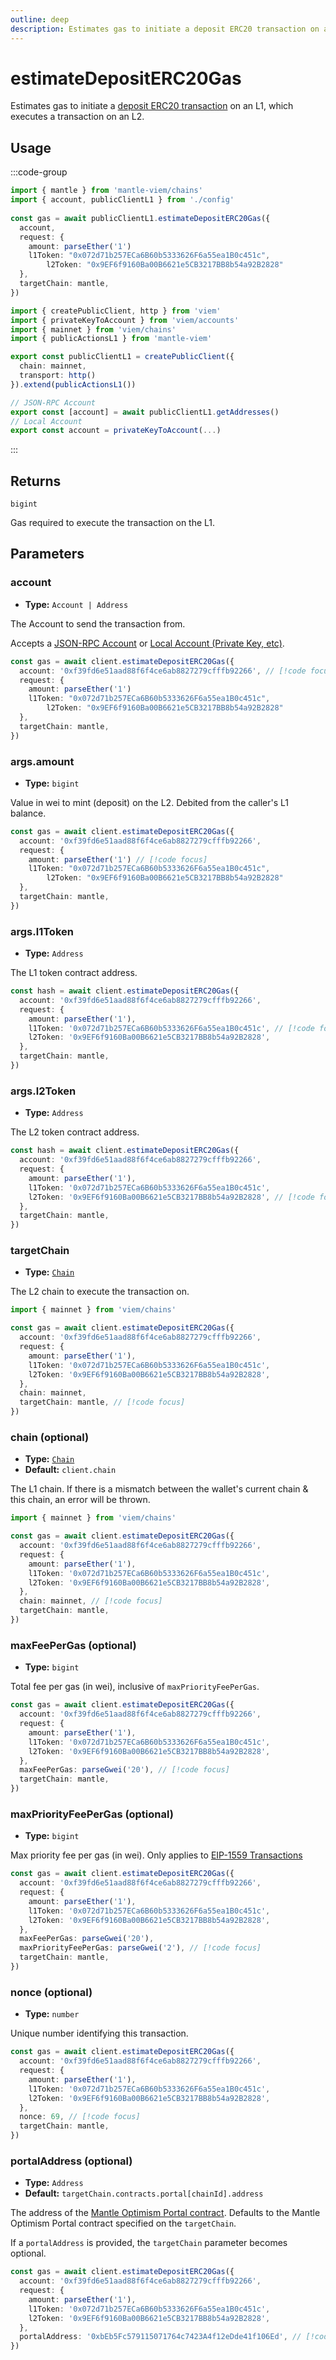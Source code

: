 ```yaml
---
outline: deep
description: Estimates gas to initiate a deposit ERC20 transaction on an L1, which executes a transaction on an L2.
---
```


# estimateDepositERC20Gas

Estimates gas to initiate a [deposit ERC20 transaction](https://github.com/mantlenetworkio/mantle-v2/blob/v1.0.0-alpha.1/packages/contracts-bedrock/contracts/L1/L1StandardBridge.sol#L240) on an L1, which executes a transaction on an L2.

## Usage

:::code-group

```ts [example.ts]
import { mantle } from 'mantle-viem/chains'
import { account, publicClientL1 } from './config'
 
const gas = await publicClientL1.estimateDepositERC20Gas({
  account,
  request: {
    amount: parseEther('1')
    l1Token: "0x072d71b257ECa6B60b5333626F6a55ea1B0c451c",
		l2Token: "0x9EF6f9160Ba00B6621e5CB3217BB8b54a92B2828"
  },
  targetChain: mantle,
})
```

```ts [config.ts]
import { createPublicClient, http } from 'viem'
import { privateKeyToAccount } from 'viem/accounts'
import { mainnet } from 'viem/chains'
import { publicActionsL1 } from 'mantle-viem'

export const publicClientL1 = createPublicClient({
  chain: mainnet,
  transport: http()
}).extend(publicActionsL1())

// JSON-RPC Account
export const [account] = await publicClientL1.getAddresses()
// Local Account
export const account = privateKeyToAccount(...)
```

:::

## Returns

`bigint`

Gas required to execute the transaction on the L1.

## Parameters

### account

- **Type:** `Account | Address`

The Account to send the transaction from.

Accepts a [JSON-RPC Account](https://viem.sh/docs/clients/wallet#json-rpc-accounts) or [Local Account (Private Key, etc)](https://viem.sh/docs/clients/wallet#local-accounts-private-key-mnemonic-etc).

```ts
const gas = await client.estimateDepositERC20Gas({
  account: '0xf39fd6e51aad88f6f4ce6ab8827279cfffb92266', // [!code focus]
  request: {
    amount: parseEther('1')
    l1Token: "0x072d71b257ECa6B60b5333626F6a55ea1B0c451c",
		l2Token: "0x9EF6f9160Ba00B6621e5CB3217BB8b54a92B2828"
  },
  targetChain: mantle,
})
```

### args.amount

- **Type:** `bigint`

Value in wei to mint (deposit) on the L2. Debited from the caller's L1 balance.

```ts
const gas = await client.estimateDepositERC20Gas({
  account: '0xf39fd6e51aad88f6f4ce6ab8827279cfffb92266',
  request: {
    amount: parseEther('1') // [!code focus]
    l1Token: "0x072d71b257ECa6B60b5333626F6a55ea1B0c451c",
		l2Token: "0x9EF6f9160Ba00B6621e5CB3217BB8b54a92B2828"
  },
  targetChain: mantle,
})
```

### args.l1Token

- **Type:** `Address`

The L1 token contract address.

```ts
const hash = await client.estimateDepositERC20Gas({
  account: '0xf39fd6e51aad88f6f4ce6ab8827279cfffb92266',
  request: {
    amount: parseEther('1'),
    l1Token: '0x072d71b257ECa6B60b5333626F6a55ea1B0c451c', // [!code focus]
    l2Token: '0x9EF6f9160Ba00B6621e5CB3217BB8b54a92B2828',
  },
  targetChain: mantle,
})
```

### args.l2Token

- **Type:** `Address`

The L2 token contract address.

```ts
const hash = await client.estimateDepositERC20Gas({
  account: '0xf39fd6e51aad88f6f4ce6ab8827279cfffb92266',
  request: {
    amount: parseEther('1'),
    l1Token: '0x072d71b257ECa6B60b5333626F6a55ea1B0c451c',
    l2Token: '0x9EF6f9160Ba00B6621e5CB3217BB8b54a92B2828', // [!code focus]
  },
  targetChain: mantle,
})
```

### targetChain

- **Type:** [`Chain`](https://viem.sh/docs/glossary/types#chain)

The L2 chain to execute the transaction on.

```ts
import { mainnet } from 'viem/chains'

const gas = await client.estimateDepositERC20Gas({
  account: '0xf39fd6e51aad88f6f4ce6ab8827279cfffb92266',
  request: {
    amount: parseEther('1'),
    l1Token: '0x072d71b257ECa6B60b5333626F6a55ea1B0c451c',
    l2Token: '0x9EF6f9160Ba00B6621e5CB3217BB8b54a92B2828',
  },
  chain: mainnet,
  targetChain: mantle, // [!code focus]
})
```

### chain (optional)

- **Type:** [`Chain`](https://viem.sh/docs/glossary/types#chain)
- **Default:** `client.chain`

The L1 chain. If there is a mismatch between the wallet's current chain & this chain, an error will be thrown.

```ts
import { mainnet } from 'viem/chains'

const gas = await client.estimateDepositERC20Gas({
  account: '0xf39fd6e51aad88f6f4ce6ab8827279cfffb92266',
  request: {
    amount: parseEther('1'),
    l1Token: '0x072d71b257ECa6B60b5333626F6a55ea1B0c451c',
    l2Token: '0x9EF6f9160Ba00B6621e5CB3217BB8b54a92B2828',
  },
  chain: mainnet, // [!code focus]
  targetChain: mantle,
})
```

### maxFeePerGas (optional)

- **Type:** `bigint`

Total fee per gas (in wei), inclusive of `maxPriorityFeePerGas`.

```ts
const gas = await client.estimateDepositERC20Gas({
  account: '0xf39fd6e51aad88f6f4ce6ab8827279cfffb92266',
  request: {
    amount: parseEther('1'),
    l1Token: '0x072d71b257ECa6B60b5333626F6a55ea1B0c451c',
    l2Token: '0x9EF6f9160Ba00B6621e5CB3217BB8b54a92B2828',
  },
  maxFeePerGas: parseGwei('20'), // [!code focus]
  targetChain: mantle,
})
```

### maxPriorityFeePerGas (optional)

- **Type:** `bigint`

Max priority fee per gas (in wei). Only applies to [EIP-1559 Transactions](https://viem.sh/docs/glossary/terms#eip-1559-transaction)

```ts
const gas = await client.estimateDepositERC20Gas({
  account: '0xf39fd6e51aad88f6f4ce6ab8827279cfffb92266',
  request: {
    amount: parseEther('1'),
    l1Token: '0x072d71b257ECa6B60b5333626F6a55ea1B0c451c',
    l2Token: '0x9EF6f9160Ba00B6621e5CB3217BB8b54a92B2828',
  },
  maxFeePerGas: parseGwei('20'),
  maxPriorityFeePerGas: parseGwei('2'), // [!code focus]
  targetChain: mantle,
})
```

### nonce (optional)

- **Type:** `number`

Unique number identifying this transaction.

```ts
const gas = await client.estimateDepositERC20Gas({
  account: '0xf39fd6e51aad88f6f4ce6ab8827279cfffb92266',
  request: {
    amount: parseEther('1'),
    l1Token: '0x072d71b257ECa6B60b5333626F6a55ea1B0c451c',
    l2Token: '0x9EF6f9160Ba00B6621e5CB3217BB8b54a92B2828',
  },
  nonce: 69, // [!code focus]
  targetChain: mantle,
})
```

### portalAddress (optional)

- **Type:** `Address`
- **Default:** `targetChain.contracts.portal[chainId].address`

The address of the [Mantle Optimism Portal contract](https://github.com/mantlenetworkio/mantle-v2/blob/v1.0.0-alpha.1/packages/contracts-bedrock/contracts/L1/OptimismPortal.sol). Defaults to the Mantle Optimism Portal contract specified on the `targetChain`.

If a `portalAddress` is provided, the `targetChain` parameter becomes optional.

```ts
const gas = await client.estimateDepositERC20Gas({
  account: '0xf39fd6e51aad88f6f4ce6ab8827279cfffb92266',
  request: {
    amount: parseEther('1'),
    l1Token: '0x072d71b257ECa6B60b5333626F6a55ea1B0c451c',
    l2Token: '0x9EF6f9160Ba00B6621e5CB3217BB8b54a92B2828',
  },
  portalAddress: '0xbEb5Fc579115071764c7423A4f12eDde41f106Ed', // [!code focus]
})
```
